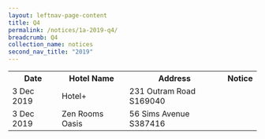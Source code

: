 ```yaml
---
layout: leftnav-page-content
title: Q4 
permalink: /notices/1a-2019-q4/
breadcrumb: Q4 
collection_name: notices
second_nav_title: "2019"
---
```


<table>
  <tr>
    <th>Date</th>
    <th>Hotel Name</th>
    <th>Address</th>
    <th>Notice</th>
  </tr>
  <tr>
    <td>3 Dec 2019</td>
    <td>Hotel+</td>
    <td>231 Outram Road <br>S169040</br></td>
    <td></td>
  </tr>
  <tr>
    <td>3 Dec 2019</td>
    <td>Zen Rooms Oasis</td>
    <td>56 Sims Avenue S387416</td>
    <td></td>
  </tr>
</table>
